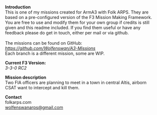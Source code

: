 <b>Introduction</b><br/>
This is one of my missions created for ArmA3 with Folk ARPS. They are based on a pre-configured version of the F3 Mission Making Framework. You are free to use and modify them for your own group if credits is still given and this readme included. If you find them useful or have any feedback please do get in touch, either per mail or via github.<br/><br/>
The missions can be found on GitHub:<br/>
<i>https://github.com/Wolfenswan/A3-Missions</i><br/>
Each branch is a different mission, some are WIP.<br/>

<b>Current F3 Version:</b><br/>
<i>3-3-0 RC2</i>

<b>Mission description</b><br/>
Two FIA officers are planning to meet in a town in central Altis, airborn CSAT want to intercept and kill them.

<b>Contact</b><br/>
folkarps.com<br/>
wolfenswanarps@gmail.com<br/>
